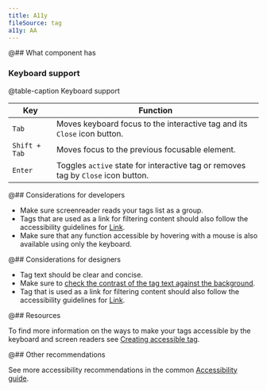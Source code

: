```yaml
---
title: A11y
fileSource: tag
a11y: AA
---
```


@## What component has

### Keyboard support

@table-caption Keyboard support

| Key           | Function                                                                          |
| ------------- | --------------------------------------------------------------------------------- |
| `Tab`         | Moves keyboard focus to the interactive tag and its `Close` icon button.          |
| `Shift + Tab` | Moves focus to the previous focusable element.                                    |
| `Enter`       | Toggles `active` state for interactive tag or removes tag by `Close` icon button. |

@## Considerations for developers

- Make sure screenreader reads your tags list as a group.
- Tags that are used as a link for filtering content should also follow the accessibility guidelines for [Link](/components/link/link-a11y/).
- Make sure that any function accessible by hovering with a mouse is also available using only the keyboard.

@## Considerations for designers

- Tag text should be clear and concise.
- Make sure to [check the contrast of the tag text against the background](/core-principles/a11y/a11y-design/#color_and_contrast).
- Tag that is used as a link for filtering content should also follow the accessibility guidelines for [Link](/components/link/link-a11y/).

@## Resources

To find more information on the ways to make your tags accessible by the keyboard and screen readers see [Creating accessible tag](https://a11y-guidelines.orange.com/en/web/components-examples/tags/).

@## Other recommendations

See more accessibility recommendations in the common [Accessibility guide](/core-principles/a11y/#contrast).
